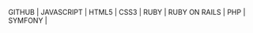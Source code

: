 GITHUB | 
JAVASCRIPT | 
HTML5 | 
CSS3 | 
RUBY | 
RUBY ON RAILS | 
PHP | 
SYMFONY | 































